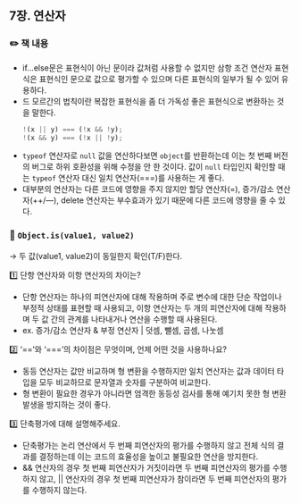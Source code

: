 ## 7장. 연산자

### ✏️ 책 내용

- if…else문은 표현식이 아닌 문이라 값처럼 사용할 수 없지만 삼항 조건 연산자 표현식은 표현식인 문으로 값으로 평가할 수 있으며 다른 표현식의 일부가 될 수 있어 유용하다.
- 드 모르간의 법칙이란 복잡한 표현식을 좀 더 가독성 좋은 표현식으로 변환하는 것을 말한다.
  ```jsx
  !(x || y) === (!x && !y);
  !(x && y) === (!x || !y);
  ```
- `typeof` 연산자로 `null` 값을 연산하다보면 `object`를 반환하는데 이는 첫 번째 버전의 버그로 하위 호환성을 위해 수정을 안 한 것이다. 값이 `null` 타입인지 확인할 때는 `typeof` 연산자 대신 일치 연산자(===)를 사용하는 게 좋다.
- 대부분의 연산자는 다른 코드에 영향을 주지 않지만 할당 연산자(=), 증가/감소 연산자(++/—), delete 연산자는 부수효과가 있기 때문에 다른 코드에 영향을 줄 수 있다.

### 💬 `Object.is(value1, value2)`

→ 두 값(value1, value2)이 동일한지 확인(T/F)한다.

<aside>
1️⃣ 단항 연산자와 이항 연산자의 차이는?

</aside>

- 단항 연산자는 하나의 피연산자에 대해 작용하며 주로 변수에 대한 단순 작업이나 부정적 상태를 표현할 때 사용되고, 이항 연산자는 두 개의 피연산자에 대해 작용하며 두 값 간의 관계를 나타내거나 연산을 수행할 때 사용된다.
- ex. 증가/감소 연산자 & 부정 연산자 | 덧셈, 뺄셈, 곱셈, 나눗셈

<aside>
2️⃣ ‘==’와 ‘===’의 차이점은 무엇이며, 언제 어떤 것을 사용하나요?

</aside>

- 동등 연산자는 값만 비교하며 형 변환을 수행하지만 일치 연산자는 값과 데이터 타입을 모두 비교하므로 문자열과 숫자를 구분하여 비교한다.
- 형 변환이 필요한 경우가 아니라면 엄격한 동등성 검사를 통해 예기치 못한 형 변환 발생을 방지하는 것이 좋다.

<aside>
3️⃣ 단축평가에 대해 설명해주세요.

</aside>

- 단축평가는 논리 연산에서 두 번째 피연산자의 평가를 수행하지 않고 전체 식의 결과를 결정하는데 이는 코드의 효율성을 높이고 불필요한 연산을 방지한다.
- && 연산자의 경우 첫 번째 피연산자가 거짓이라면 두 번째 피연산자의 평가를 수행하지 않고, || 연산자의 경우 첫 번째 피연산자가 참이라면 두 번째 피연산자의 평가를 수행하지 않는다.

